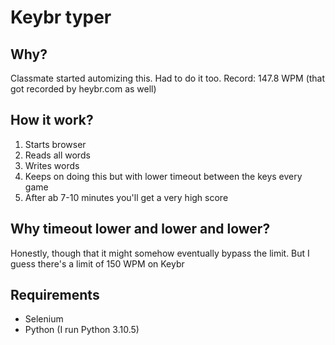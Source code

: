 # Keybr typer
## Why?
Classmate started automizing this. Had to do it too. Record: 147.8 WPM (that got recorded by heybr.com as well)

## How it work?
1. Starts browser
2. Reads all words
3. Writes words
4. Keeps on doing this but with lower timeout between the keys every game
5. After ab 7-10 minutes you'll get a very high score

## Why timeout lower and lower and lower?
Honestly, though that it might somehow eventually bypass the limit. But I guess there's a limit of 150 WPM on Keybr

## Requirements
 - Selenium
 - Python (I run Python 3.10.5)
